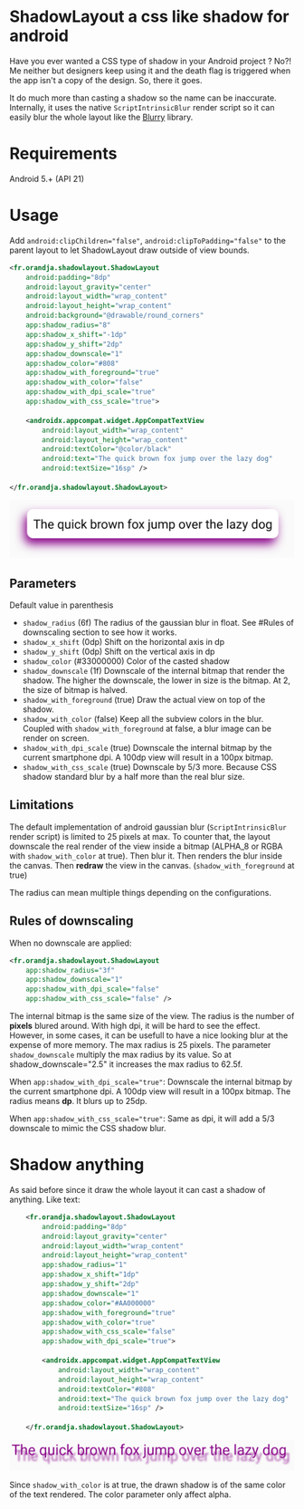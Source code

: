 # ShadowLayout a css like shadow for android

Have you ever wanted a CSS type of shadow in your Android project ? No?! Me neither but designers
keep using it and the death flag is triggered when the app isn't a copy of the design. So, there it goes.

It do much more than casting a shadow so the name can be inaccurate. Internally, it uses the native 
`ScriptIntrinsicBlur` render script so it can easily blur the whole layout like the
[Blurry](https://github.com/wasabeef/Blurry) library.

# Requirements

Android 5.+ (API 21)

# Usage

Add `android:clipChildren="false"`, `android:clipToPadding="false"` to the parent layout to let ShadowLayout draw outside of view bounds.

```xml
<fr.orandja.shadowlayout.ShadowLayout
    android:padding="8dp"
    android:layout_gravity="center"
    android:layout_width="wrap_content"
    android:layout_height="wrap_content"
    android:background="@drawable/round_corners"
    app:shadow_radius="8"
    app:shadow_x_shift="-1dp"
    app:shadow_y_shift="2dp"
    app:shadow_downscale="1"
    app:shadow_color="#808"
    app:shadow_with_foreground="true"
    app:shadow_with_color="false"
    app:shadow_with_dpi_scale="true"
    app:shadow_with_css_scale="true">

    <androidx.appcompat.widget.AppCompatTextView
        android:layout_width="wrap_content"
        android:layout_height="wrap_content"
        android:textColor="@color/black"
        android:text="The quick brown fox jump over the lazy dog"
        android:textSize="16sp" />

</fr.orandja.shadowlayout.ShadowLayout>
```

![quick brown fox text view](assets/quick_fox.png)

## Parameters

Default value in parenthesis

- `shadow_radius` (6f) The radius of the gaussian blur in float. See #Rules of downscaling section to see how it works. 
- `shadow_x_shift` (0dp) Shift on the horizontal axis in dp
- `shadow_y_shift` (0dp) Shift on the vertical axis in dp
- `shadow_color` (#33000000) Color of the casted shadow
- `shadow_downscale` (1f) Downscale of the internal bitmap that render the shadow. The higher the downscale, the lower in size is the bitmap. At 2, the size of bitmap is halved. 
- `shadow_with_foreground` (true) Draw the actual view on top of the shadow.
- `shadow_with_color` (false) Keep all the subview colors in the blur. Coupled with `shadow_with_foreground` at false, a blur image can be render on screen.
- `shadow_with_dpi_scale` (true) Downscale the internal bitmap by the current smartphone dpi. A 100dp view will result in a 100px bitmap. 
- `shadow_with_css_scale` (true) Downscale by 5/3 more. Because CSS shadow standard blur by a half more than the real blur size.


## Limitations

The default implementation of android gaussian blur (`ScriptIntrinsicBlur` render script) is limited to 25 pixels at max. 
To counter that, the layout downscale the real render of the view inside a bitmap (ALPHA_8 or RGBA with `shadow_with_color` at true). 
Then blur it. Then renders the blur inside the canvas. Then **redraw** the view in the canvas. (`shadow_with_foreground` at true)

The radius can mean multiple things depending on the configurations. 

## Rules of downscaling

When no downscale are applied:
 
```xml
<fr.orandja.shadowlayout.ShadowLayout
    app:shadow_radius="3f"
    app:shadow_downscale="1"
    app:shadow_with_dpi_scale="false"
    app:shadow_with_css_scale="false" />
```

The internal bitmap is the same size of the view. The radius is the number of **pixels** blured around.
With high dpi, it will be hard to see the effect. However, in some cases, it can be usefull to have a nice looking blur at the expense of more memory.
The max radius is 25 pixels. The parameter `shadow_downscale` multiply the max radius by its value. So at shadow_downscale="2.5" it increases the max radius to 62.5f.

When `app:shadow_with_dpi_scale="true"`: Downscale the internal bitmap by the current smartphone dpi. A 100dp view will result in a 100px bitmap.
The radius means **dp**. It blurs up to 25dp.

When `app:shadow_with_css_scale="true"`: Same as dpi, it will add a 5/3 downscale to mimic the CSS shadow blur.

# Shadow anything

As said before since it draw the whole layout it can cast a shadow of anything. Like text:

```xml
    <fr.orandja.shadowlayout.ShadowLayout
        android:padding="8dp"
        android:layout_gravity="center"
        android:layout_width="wrap_content"
        android:layout_height="wrap_content"
        app:shadow_radius="1"
        app:shadow_x_shift="1dp"
        app:shadow_y_shift="2dp"
        app:shadow_downscale="1"
        app:shadow_color="#AA000000"
        app:shadow_with_foreground="true"
        app:shadow_with_color="true"
        app:shadow_with_css_scale="false"
        app:shadow_with_dpi_scale="true">

        <androidx.appcompat.widget.AppCompatTextView
            android:layout_width="wrap_content"
            android:layout_height="wrap_content"
            android:textColor="#808"
            android:text="The quick brown fox jump over the lazy dog"
            android:textSize="16sp" />

    </fr.orandja.shadowlayout.ShadowLayout>
```

![quick brown fox text view](assets/quick_fox_text.png)

Since `shadow_with_color` is at true, the drawn shadow is of the same color of the text rendered.
The color parameter only affect alpha. 
